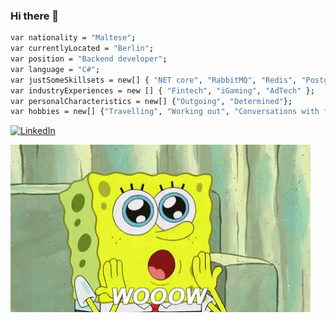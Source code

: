 ### Hi there 👋

<!--
**bencami22/bencami22** is a ✨ _special_ ✨ repository because its `README.md` (this file) appears on your GitHub profile.

Here are some ideas to get you started:

- 🔭 I’m currently working on ...
- 🌱 I’m currently learning ...
- 👯 I’m looking to collaborate on ...
- 🤔 I’m looking for help with ...
- 💬 Ask me about ...
- 📫 How to reach me: ...
- 😄 Pronouns: ...
- ⚡ Fun fact: ...
-->

```sh
var nationality = "Maltese";
var currentlyLocated = "Berlin";
var position = "Backend developer";
var language = "C#";
var justSomeSkillsets = new[] { "NET core", "RabbitMQ", "Redis", "Postgresql", "K8s", "ELK", "Go"}; // This is not a CV, stop here.
var industryExperiences = new [] { "Fintech", "iGaming", "AdTech" }; 
var personalCharacteristics = new[] {"Outgoing", "Determined"};
var hobbies = new[] {"Travelling", "Working out", "Conversations with friends over beers"}; // Does the last one count?
```
<a href="https://www.linkedin.com/in/camilleriben/">
<img src="https://img.shields.io/badge/-LinkedIn-%233781da" alt="LinkedIn"/></a> 

![](wow.gif)
